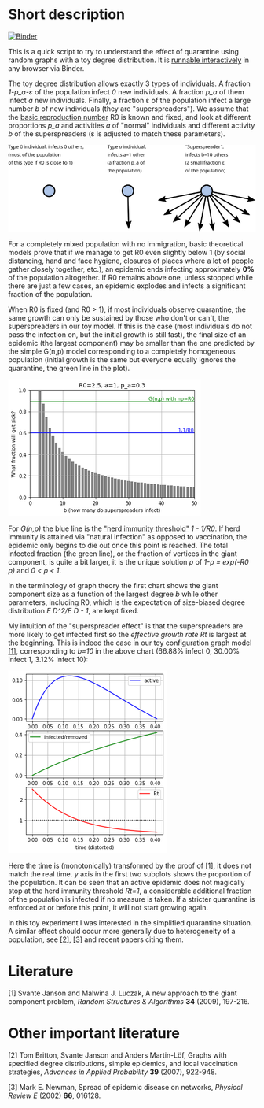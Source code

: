# Short description


[![Binder](https://mybinder.org/badge_logo.svg)](https://mybinder.org/v2/gh/valentas-kurauskas/heterogeneous-population-epidemics/master)

This is a quick script to try to understand the effect of quarantine using random graphs with a toy degree distribution.
It is [runnable interactively](https://mybinder.org/v2/gh/valentas-kurauskas/heterogeneous-population-epidemics/master) in any browser via Binder.

The toy degree distribution allows exactly 3 types of individuals. A fraction *1-p_a-ε* of the population infect *0* new individuals.
A fraction *p_a* of them infect *a* new individuals. Finally, a fraction ε of the population infect a large number *b* of new individuals (they are "superspreaders"). We assume that the [basic reproduction number](https://en.wikipedia.org/wiki/Basic_reproduction_number) R0 is known and fixed, and look at different proportions *p_a* and activities *a* of "normal" individuals and different activity *b* of the superspreaders (ε is adjusted to match these parameters). 

![Types of individuals](three_types.svg "Three types of individuals")

For a completely mixed population with no immigration, basic theoretical models prove that if we manage to get R0 even slightly below 1 (by social distancing, hand and face hygiene, closures of places where a lot of people gather closely together, etc.), an epidemic ends infecting approximately **0%** of the population altogether. If R0 remains above one, unless stopped while there are just a few cases, an epidemic explodes and infects a significant fraction of the population.

When R0 is fixed (and R0 > 1), if most individuals observe quarantine, the same growth can only be sustained by those who don't or can't, the superspreaders in our toy model. If this is the case (most individuals do not pass the infection on, but the initial growth is still fast), the final size of an epidemic (the largest component) may be smaller than the one predicted by the simple G(n,p) model corresponding to a completely homogeneous population (initial growth is the same but everyone equally ignores the quarantine, the green line in the plot).

![Example chart](example.png "30% infect 1, 100ε% (the superspreaders) infect b, others infect 0")

For *G(n,p)* the blue line is the ["herd immunity threshold"](https://en.wikipedia.org/wiki/Herd_immunity#Mechanics) *1 - 1/R0*. If herd immunity is attained via "natural infection" as opposed to vaccination, the epidemic only begins to die out once this point is reached. The total infected fraction (the green line), or the fraction of vertices in the giant component, is quite a bit larger, it is the unique solution *ρ* of *1-ρ  = exp(-R0 ρ)* and *0 < ρ < 1*.

In the terminology of graph theory the first chart shows the giant component size as a function of the largest degree *b* while other parameters, including R0, which is the expectation of size-biased degree distribution *E D^2/E D - 1*, are kept fixed.

My intuition of the "superspreader effect" is that the superspreaders are more likely to get infected first so the *effective growth rate* *Rt* is largest at the beginning. This is indeed the case in our toy configuration graph model [[1]](#1), corresponding to *b=10* in the above chart (66.88% infect 0, 30.00% infect 1, 3.12% infect 10):

![Example chart 2](example2.png)

Here the time is (monotonically) transformed by the proof of [[1]](#1), it does not match the real time.
*y* axis in the first two subplots shows the proportion of the population. It can be seen that an active
epidemic does not magically stop at the herd immunity threshold *Rt=1*, a considerable additional fraction of the population is infected if no measure is taken. If a stricter quarantine is enforced at or before this point, it will not start growing again.

In this toy experiment I was interested in the simplified quarantine situation. A similar effect should occur more generally due to heterogeneity of a population, see [[2]](#2), [[3]](#3) and recent papers citing them.

# Literature

<a id="1">[1]</a> Svante Janson and Malwina J. Luczak, A new approach to the giant component problem, *Random Structures & Algorithms* **34** (2009), 197-216.

# Other important literature


<a id="2">[2]</a> Tom Britton, Svante Janson and Anders Martin-Löf, Graphs with specified degree distributions, simple epidemics, and local vaccination strategies, *Advances in Applied Probability* **39** (2007), 922-948.

<a id="3">[3]</a> Mark E. Newman, Spread of epidemic disease on networks, *Physical Review E* (2002) **66**, 016128. 
